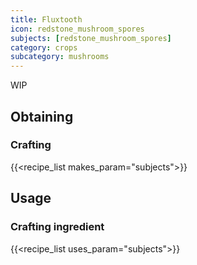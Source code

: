 ```yaml
---
title: Fluxtooth
icon: redstone_mushroom_spores
subjects: [redstone_mushroom_spores]
category: crops
subcategory: mushrooms
---
```


WIP

Obtaining
---------

### Crafting
{{<recipe_list makes_param="subjects">}}

Usage
-----

### Crafting ingredient
{{<recipe_list uses_param="subjects">}}